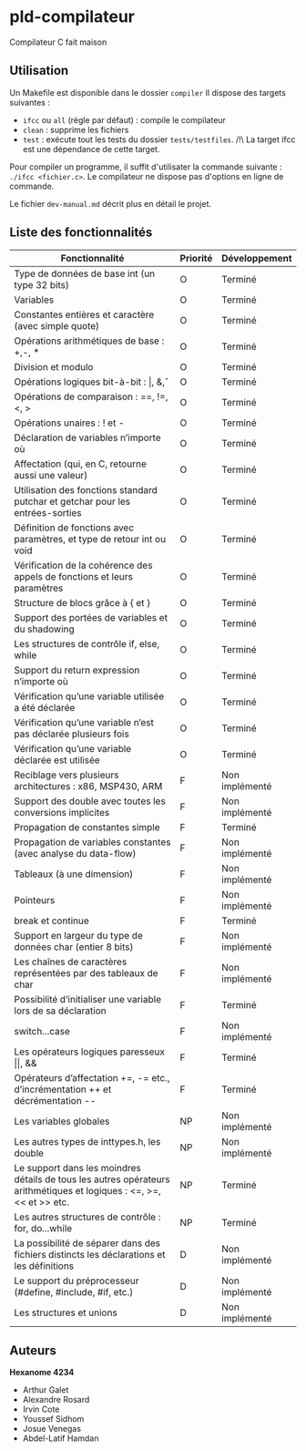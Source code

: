 # pld-compilateur

Compilateur C fait maison

## Utilisation

Un Makefile est disponible dans le dossier `compiler`
Il dispose des targets suivantes :
- `ifcc` ou `all` (règle par défaut) : compile le compilateur
- `clean` : supprime les fichiers
- `test` : exécute tout les tests du dossier `tests/testfiles`. /!\ La target ifcc est une dépendance de cette target.

Pour compiler un programme, il suffit d'utilisater la commande suivante : `./ifcc <fichier.c>`.
Le compilateur ne dispose pas d'options en ligne de commande.

Le fichier `dev-manual.md` décrit plus en détail le projet.

## Liste des fonctionnalités

| Fonctionnalité                                                                                                       | Priorité | Développement  |
|----------------------------------------------------------------------------------------------------------------------|----------|----------------|
| Type de données de base int (un type 32 bits)                                                                        | O        | Terminé        |
| Variables                                                                                                            | O        | Terminé        |
| Constantes entières et caractère (avec simple quote)                                                                 | O        | Terminé        |
| Opérations arithmétiques de base : +,-, *                                                                            | O        | Terminé        |
| Division et modulo                                                                                                   | O        | Terminé        |
| Opérations logiques bit-à-bit : \|, &,ˆ                                                                              | O        | Terminé        |
| Opérations de comparaison : ==, !=, <, >                                                                             | O        | Terminé        |
| Opérations unaires : ! et -                                                                                          | O        | Terminé        |
| Déclaration de variables n’importe où                                                                                | O        | Terminé        |
| Affectation (qui, en C, retourne aussi une valeur)                                                                   | O        | Terminé        |
| Utilisation des fonctions standard putchar et getchar pour les entrées-sorties                                       | O        | Terminé        |
| Définition de fonctions avec paramètres, et type de retour int ou void                                               | O        | Terminé        |
| Vérification de la cohérence des appels de fonctions et leurs paramètres                                             | O        | Terminé        |
| Structure de blocs grâce à { et }                                                                                    | O        | Terminé        |
| Support des portées de variables et du shadowing                                                                     | O        | Terminé        |
| Les structures de contrôle if, else, while                                                                           | O        | Terminé        |
| Support du return expression n’importe où                                                                            | O        | Terminé        |
| Vérification qu’une variable utilisée a été déclarée                                                                 | O        | Terminé        |
| Vérification qu’une variable n’est pas déclarée plusieurs fois                                                       | O        | Terminé        |
| Vérification qu’une variable déclarée est utilisée                                                                   | O        | Terminé        |
| Reciblage vers plusieurs architectures : x86, MSP430, ARM                                                            | F        | Non implémenté |
| Support des double avec toutes les conversions implicites                                                            | F        | Non implémenté |
| Propagation de constantes simple                                                                                     | F        | Terminé        |
| Propagation de variables constantes (avec analyse du data-flow)                                                      | F        | Non implémenté |
| Tableaux (à une dimension)                                                                                           | F        | Non implémenté |
| Pointeurs                                                                                                            | F        | Non implémenté |
| break et continue                                                                                                    | F        | Terminé        |
| Support en largeur du type de données char (entier 8 bits)                                                           | F        | Non implémenté |
| Les chaînes de caractères représentées par des tableaux de char                                                      | F        | Non implémenté |
| Possibilité d’initialiser une variable lors de sa déclaration                                                        | F        | Terminé        |
| switch...case                                                                                                        | F        | Non implémenté |
| Les opérateurs logiques paresseux \|\|, &&                                                                           | F        | Terminé        |
| Opérateurs d’affectation +=, -= etc., d’incrémentation ++ et décrémentation --                                       | F        | Terminé        |
| Les variables globales                                                                                               | NP       | Non implémenté |
| Les autres types de inttypes.h, les double                                                                           | NP       | Non implémenté |
| Le support dans les moindres détails de tous les autres opérateurs arithmétiques et logiques : <=, >=, << et >> etc. | NP       | Terminé        |
| Les autres structures de contrôle : for, do...while                                                                  | NP       | Terminé        |
| La possibilité de séparer dans des fichiers distincts les déclarations et les définitions                            | D        | Non implémenté |
| Le support du préprocesseur (#define, #include, #if, etc.)                                                           | D        | Non implémenté |
| Les structures et unions                                                                                             | D        | Non implémenté |

## Auteurs

**Hexanome 4234**
- Arthur Galet
- Alexandre Rosard
- Irvin Cote
- Youssef Sidhom
- Josue Venegas
- Abdel-Latif Hamdan
